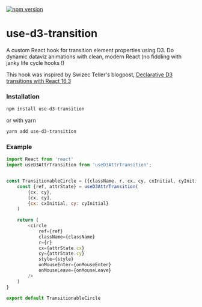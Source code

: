 [![npm version](http://img.shields.io/npm/v/use-d3-transition.svg?style=flat)](https://npmjs.org/package/use-d3-transition "View this project on npm")

# use-d3-transition
A custom React hook for transition element properties using D3. Do dynamic dataviz animations with clean, modern React (no fiddling with janky life cycle hooks !)

This hook was inspired by Swizec Teller's blogpost, [Declarative D3 transitions with React 16.3](https://swizec.com/blog/declarative-d3-transitions-react/swizec/8323)

### Installation

```sh
npm install use-d3-transition
```
or with yarn
```sh
yarn add use-d3-transition
```

### Example

```js
import React from 'react'
import useD3AttrTransition from 'useD3AttrTransition';


const TransitionableCircle = ({className, r, cx, cy, cxInitial, cyInitial, style, onMouseEnter, onMouseLeave}) => {
	const {ref, attrState} = useD3AttrTransition(
		{cx, cy},
		[cx, cy],
		{cx: cxInitial, cy: cyInitial}
	)
	
	return (
		<circle
			ref={ref}
			className={className}
			r={r}
			cx={attrState.cx}
			cy={attrState.cy}
			style={style}
			onMouseEnter={onMouseEnter}
			onMouseLeave={onMouseLeave}
		/>
	)
}

export default TransitionableCircle
```
